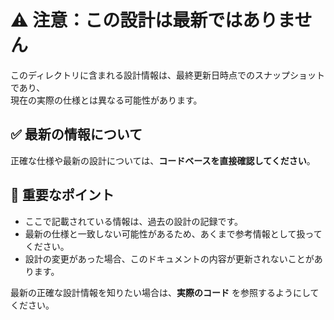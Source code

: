 # ⚠️ 注意：この設計は最新ではありません

このディレクトリに含まれる設計情報は、最終更新日時点でのスナップショットであり、  
現在の実際の仕様とは異なる可能性があります。

## ✅ 最新の情報について
正確な仕様や最新の設計については、**コードベースを直接確認してください**。

## 📌 重要なポイント
- ここで記載されている情報は、過去の設計の記録です。
- 最新の仕様と一致しない可能性があるため、あくまで参考情報として扱ってください。
- 設計の変更があった場合、このドキュメントの内容が更新されないことがあります。

最新の正確な設計情報を知りたい場合は、**実際のコード** を参照するようにしてください。
